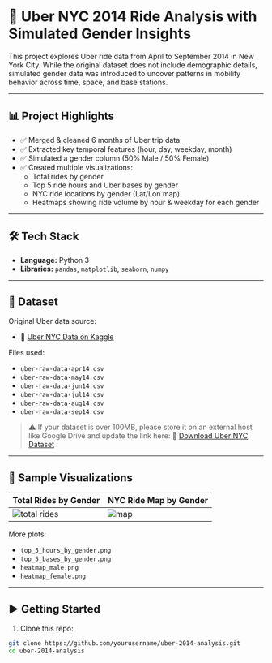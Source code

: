 # 🚖 Uber NYC 2014 Ride Analysis with Simulated Gender Insights

This project explores Uber ride data from April to September 2014 in New York City. While the original dataset does not include demographic details, simulated gender data was introduced to uncover patterns in mobility behavior across time, space, and base stations.

---

## 📊 Project Highlights

- ✅ Merged & cleaned 6 months of Uber trip data
- ✅ Extracted key temporal features (hour, day, weekday, month)
- ✅ Simulated a gender column (50% Male / 50% Female)
- ✅ Created multiple visualizations:
  - Total rides by gender
  - Top 5 ride hours and Uber bases by gender
  - NYC ride locations by gender (Lat/Lon map)
  - Heatmaps showing ride volume by hour & weekday for each gender

---

## 🛠️ Tech Stack

- **Language:** Python 3
- **Libraries:** `pandas`, `matplotlib`, `seaborn`, `numpy`

---

## 📁 Dataset

Original Uber data source:
- 📂 [Uber NYC Data on Kaggle](https://www.kaggle.com/datasets/fivethirtyeight/uber-pickups-in-new-york-city)

Files used:
- `uber-raw-data-apr14.csv`
- `uber-raw-data-may14.csv`
- `uber-raw-data-jun14.csv`
- `uber-raw-data-jul14.csv`
- `uber-raw-data-aug14.csv`
- `uber-raw-data-sep14.csv`

> ⚠ If your dataset is over 100MB, please store it on an external host like Google Drive and update the link here:
> 📎 [Download Uber NYC Dataset](https://drive.google.com/your-link)

---

## 📸 Sample Visualizations

| Total Rides by Gender | NYC Ride Map by Gender |
|-----------------------|------------------------|
| ![total rides](images/total_rides_by_gender.png) | ![map](images/gender_location_map.png) |

More plots:
- `top_5_hours_by_gender.png`
- `top_5_bases_by_gender.png`
- `heatmap_male.png`
- `heatmap_female.png`

---

## ▶️ Getting Started

1. Clone this repo:
```bash
git clone https://github.com/yourusername/uber-2014-analysis.git
cd uber-2014-analysis
